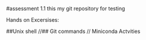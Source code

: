#assessment 1.1
this my git repository for testing

Hands on Excersises:

##Unix shell //## Git commands  // Miniconda Actvities


